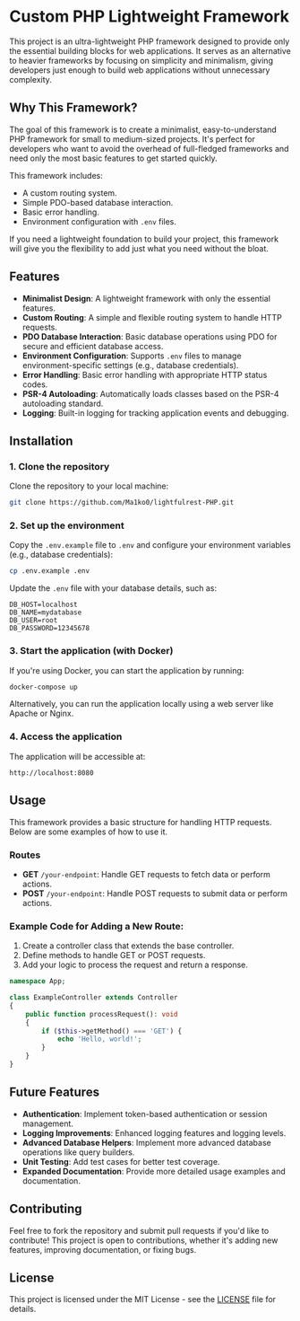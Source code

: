 # Custom PHP Lightweight Framework

This project is an ultra-lightweight PHP framework designed to provide only the essential building blocks for web applications. It serves as an alternative to heavier frameworks by focusing on simplicity and minimalism, giving developers just enough to build web applications without unnecessary complexity.

## Why This Framework?

The goal of this framework is to create a minimalist, easy-to-understand PHP framework for small to medium-sized projects. It's perfect for developers who want to avoid the overhead of full-fledged frameworks and need only the most basic features to get started quickly.

This framework includes:
- A custom routing system.
- Simple PDO-based database interaction.
- Basic error handling.
- Environment configuration with `.env` files.

If you need a lightweight foundation to build your project, this framework will give you the flexibility to add just what you need without the bloat.

## Features

- **Minimalist Design**: A lightweight framework with only the essential features.
- **Custom Routing**: A simple and flexible routing system to handle HTTP requests.
- **PDO Database Interaction**: Basic database operations using PDO for secure and efficient database access.
- **Environment Configuration**: Supports `.env` files to manage environment-specific settings (e.g., database credentials).
- **Error Handling**: Basic error handling with appropriate HTTP status codes.
- **PSR-4 Autoloading**: Automatically loads classes based on the PSR-4 autoloading standard.
- **Logging**: Built-in logging for tracking application events and debugging.

## Installation

### 1. Clone the repository

Clone the repository to your local machine:
```bash
git clone https://github.com/Ma1ko0/lightfulrest-PHP.git
```

### 2. Set up the environment

Copy the `.env.example` file to `.env` and configure your environment variables (e.g., database credentials):
```bash
cp .env.example .env
```

Update the `.env` file with your database details, such as:
```
DB_HOST=localhost
DB_NAME=mydatabase
DB_USER=root
DB_PASSWORD=12345678
```

### 3. Start the application (with Docker)

If you're using Docker, you can start the application by running:
```bash
docker-compose up
```

Alternatively, you can run the application locally using a web server like Apache or Nginx.

### 4. Access the application

The application will be accessible at:
```
http://localhost:8080
```

## Usage

This framework provides a basic structure for handling HTTP requests. Below are some examples of how to use it.

### Routes

- **GET** `/your-endpoint`: Handle GET requests to fetch data or perform actions.
- **POST** `/your-endpoint`: Handle POST requests to submit data or perform actions.

### Example Code for Adding a New Route:

1. Create a controller class that extends the base controller.
2. Define methods to handle GET or POST requests.
3. Add your logic to process the request and return a response.

```php
namespace App;

class ExampleController extends Controller
{
    public function processRequest(): void
    {
        if ($this->getMethod() === 'GET') {
            echo 'Hello, world!';
        }
    }
}
```

## Future Features

- **Authentication**: Implement token-based authentication or session management.
- **Logging Improvements**: Enhanced logging features and logging levels.
- **Advanced Database Helpers**: Implement more advanced database operations like query builders.
- **Unit Testing**: Add test cases for better test coverage.
- **Expanded Documentation**: Provide more detailed usage examples and documentation.

## Contributing

Feel free to fork the repository and submit pull requests if you'd like to contribute! This project is open to contributions, whether it's adding new features, improving documentation, or fixing bugs.

## License

This project is licensed under the MIT License - see the [LICENSE](LICENSE) file for details.
